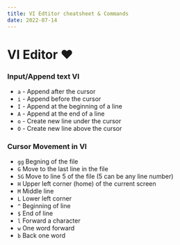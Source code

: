 ```yaml
---
title: VI Edtitor cheatsheet & Commands
date: 2022-07-14
---
```

# VI Editor :heart:
### Input/Append text VI
- `a` - Append after the cursor
- `i` - Append before the cursor
- `I` - Append at the beginning of a line
- `A` - Append at the end of a line
- `o` - Create new line under the cursor
- `O` - Create new line above the cursor

### Cursor Movement in VI
- `gg` Begning of the file
- `G`	Move to the last line in the file
- `5G`	Move to line 5 of the file (5 can be any line number)
- `H` Upper left corner (home) of the current screen
- `M` Middle line
- `L` Lower left corner
- `^` Beginning of line
- `$` End of line
- `l` Forward a character
- `w` One word forward
- `b` Back one word
